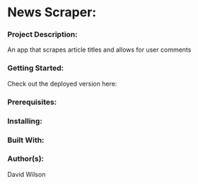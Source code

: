 # **News Scraper:**

### **Project Description:**

An app that scrapes article titles and allows for user comments

### **Getting Started:**

Check out the deployed version here: 

### **Prerequisites:**

### **Installing:**

### **Built With:**

### **Author(s):**

David Wilson